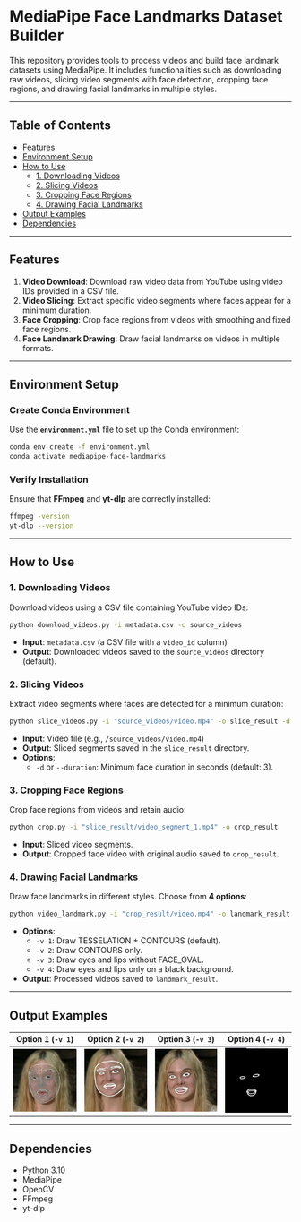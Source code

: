 # MediaPipe Face Landmarks Dataset Builder

This repository provides tools to process videos and build face landmark datasets using MediaPipe. It includes functionalities such as downloading raw videos, slicing video segments with face detection, cropping face regions, and drawing facial landmarks in multiple styles.

---

## Table of Contents

- [Features](#features)
- [Environment Setup](#environment-setup)
- [How to Use](#how-to-use)
  - [1. Downloading Videos](#1-downloading-videos)
  - [2. Slicing Videos](#2-slicing-videos)
  - [3. Cropping Face Regions](#3-cropping-face-regions)
  - [4. Drawing Facial Landmarks](#4-drawing-facial-landmarks)
- [Output Examples](#output-examples)
- [Dependencies](#dependencies)

---

## Features

1. **Video Download**: Download raw video data from YouTube using video IDs provided in a CSV file.
2. **Video Slicing**: Extract specific video segments where faces appear for a minimum duration.
3. **Face Cropping**: Crop face regions from videos with smoothing and fixed face regions.
4. **Face Landmark Drawing**: Draw facial landmarks on videos in multiple formats.

---

## Environment Setup

### Create Conda Environment

Use the **`environment.yml`** file to set up the Conda environment:

```bash
conda env create -f environment.yml
conda activate mediapipe-face-landmarks
```

### Verify Installation

Ensure that **FFmpeg** and **yt-dlp** are correctly installed:

```bash
ffmpeg -version
yt-dlp --version
```

---

## How to Use

### 1. Downloading Videos

Download videos using a CSV file containing YouTube video IDs:

```bash
python download_videos.py -i metadata.csv -o source_videos
```

- **Input**: `metadata.csv` (a CSV file with a `video_id` column)
- **Output**: Downloaded videos saved to the `source_videos` directory (default).

### 2. Slicing Videos

Extract video segments where faces are detected for a minimum duration:

```bash
python slice_videos.py -i "source_videos/video.mp4" -o slice_result -d 3
```

- **Input**: Video file (e.g., `/source_videos/video.mp4`)
- **Output**: Sliced segments saved in the `slice_result` directory.
- **Options**:
  - `-d` or `--duration`: Minimum face duration in seconds (default: 3).

### 3. Cropping Face Regions

Crop face regions from videos and retain audio:

```bash
python crop.py -i "slice_result/video_segment_1.mp4" -o crop_result
```

- **Input**: Sliced video segments.
- **Output**: Cropped face video with original audio saved to `crop_result`.

### 4. Drawing Facial Landmarks

Draw face landmarks in different styles. Choose from **4 options**:

```bash
python video_landmark.py -i "crop_result/video.mp4" -o landmark_result -v 1
```

- **Options**:
  - `-v 1`: Draw TESSELATION + CONTOURS (default).
  - `-v 2`: Draw CONTOURS only.
  - `-v 3`: Draw eyes and lips without FACE_OVAL.
  - `-v 4`: Draw eyes and lips only on a black background.
- **Output**: Processed videos saved to `landmark_result`.

---

## Output Examples

| Option 1 (`-v 1`)           | Option 2 (`-v 2`)           | Option 3 (`-v 3`)           | Option 4 (`-v 4`)           |
|-----------------------------|-----------------------------|-----------------------------|-----------------------------|
| ![Option 1](images/v1.png)  | ![Option 2](images/v2.png)  | ![Option 3](images/v3.png)  | ![Option 4](images/v4.png)  |

---

## Dependencies

- Python 3.10
- MediaPipe
- OpenCV
- FFmpeg
- yt-dlp